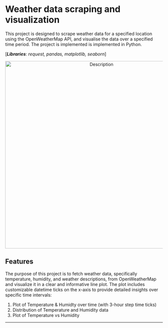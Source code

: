 # Weather data scraping and visualization
This project is designed to scrape weather data for a specified location using the OpenWeatherMap API,
and visualise the data over a specified time period. The project is implemented is implemented in Python.<br>

[***Libraries***: *request, pandas, matplotlib, seaborn*]<br>

<div align="center">
<img src="https://github.com/mrowurakwarteng/weather-data-analysis/blob/main/output-figures/temperature-vs-humidity.jpg" alt="Description" width="600"/><br>
</div>

## Features

The purpose of this project is to fetch weather data, specifically temperature, humidity, and 
weather descriptions, from OpenWeatherMap and visualize it in a clear and informative line plot. 
The plot includes customizable datetime ticks on the x-axis to provide detailed insights over 
specific time intervals:<br>
1. Plot of Temperature & Humidty over time (with 3-hour step time ticks)
2. Distribution of Temperature and Humidity data
3. Plot of Temperature vs Humidity


------
